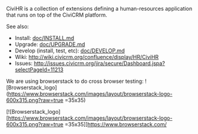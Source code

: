 CiviHR is a collection of extensions defining a human-resources application
that runs on top of the CiviCRM platform.

See also:
 * Install: [doc/INSTALL.md](doc/INSTALL.md)
 * Upgrade: [doc/UPGRADE.md](doc/UPGRADE.md)
 * Develop (install, test, etc): [doc/DEVELOP.md](doc/DEVELOP.md)
 * Wiki: http://wiki.civicrm.org/confluence/display/HR/CiviHR
 * Issues: http://issues.civicrm.org/jira/secure/Dashboard.jspa?selectPageId=11213
 
 We are using browserstack to do cross browser testing:
 ![Browserstack_logo](https://www.browserstack.com/images/layout/browserstack-logo-600x315.png?raw=true =35x35)
 
 [![Browserstack_logo][https://www.browserstack.com/images/layout/browserstack-logo-600x315.png?raw=true =35x35]]https://www.browserstack.com/
